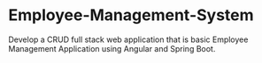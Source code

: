 # Employee-Management-System
 Develop a CRUD full stack web application that is basic Employee Management Application using Angular and Spring Boot.
